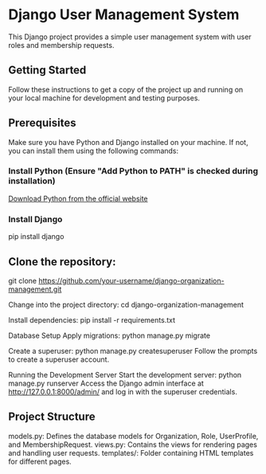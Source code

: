 # Django User Management System

This Django project provides a simple user management system with user roles and membership requests.

## Getting Started

Follow these instructions to get a copy of the project up and running on your local machine for development and testing purposes.

## Prerequisites
Make sure you have Python and Django installed on your machine. If not, you can install them using the following commands:

### Install Python (Ensure "Add Python to PATH" is checked during installation)
[Download Python from the official website](https://www.python.org/downloads/windows/)

### Install Django
pip install django


## Clone the repository:
git clone https://github.com/your-username/django-organization-management.git

Change into the project directory:
cd django-organization-management

Install dependencies:
pip install -r requirements.txt

Database Setup
Apply migrations:
python manage.py migrate

Create a superuser:
python manage.py createsuperuser
Follow the prompts to create a superuser account.

Running the Development Server
Start the development server:
python manage.py runserver
Access the Django admin interface at http://127.0.0.1:8000/admin/ and log in with the superuser credentials.

## Project Structure
models.py: Defines the database models for Organization, Role, UserProfile, and MembershipRequest.
views.py: Contains the views for rendering pages and handling user requests.
templates/: Folder containing HTML templates for different pages.
